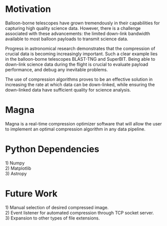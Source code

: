# Motivation

Balloon-borne telescopes have grown tremendously in their capabilities for capturing high quality science
data. However, there is a challenge associated with these advancements: the limited down-link bandwidth
available to most balloon payloads to transmit science data. 

Progress in astronomical research
demonstrates that the compression of crucial data is becoming increasingly important. Such a clear
example lies in the balloon-borne telescopes BLAST-TNG and SuperBIT. Being able to down-link science
data during the flight is crucial to evaluate payload performance, and debug any inevitable problems. 

The use of compression algorithms proves to be an effective solution in increasing the rate at which data can
be down-linked, while ensuring the down-linked data have sufficient quality for science analysis.

# Magna 
Magna is a real-time compression optimizer software that will allow the user to implement an optimal compression algorithm in any data pipeline.

<h1>Python Dependencies</h1>
     1) Numpy
<br> 2) Matplotlib
<br> 3) Astropy

<h1>Future Work</h1>
     1) Manual selection of desired compressed image.
<br> 2) Event listener for automated compression through TCP socket server.
<br> 3) Expansion to other types of file extensions.

